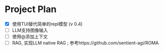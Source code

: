 
# Project Plan

- [x] 使用TUI替代简单的repl模型 (v 0.4)
- [ ] LLM支持图像输入
- [ ] 使用@添加上下文
- [ ] RAG, 实现LLM native RAG ; 参考https://github.com/sentient-agi/ROMA

